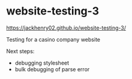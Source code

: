 # website-testing-3

https://jackhenry02.github.io/website-testing-3/

Testing for a casino company website


Next steps:
- debugging stylesheet
- bulk debugging of parse error 